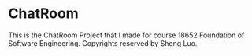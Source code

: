 # ChatRoom
This is the ChatRoom Project that I made for course 18652 Foundation of Software Engineering. Copyrights reserved by Sheng Luo.
